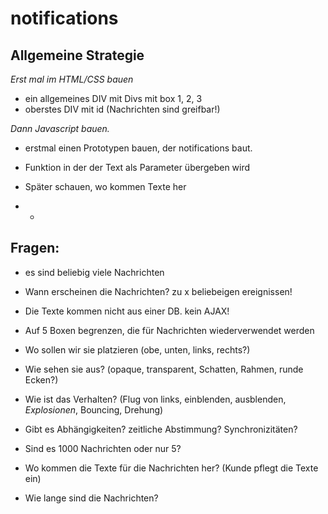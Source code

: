 # notifications

## Allgemeine Strategie

*Erst mal im HTML/CSS bauen*
- ein allgemeines DIV mit Divs mit box 1, 2, 3
- oberstes DIV mit id (Nachrichten sind greifbar!)

*Dann Javascript bauen.*
- erstmal einen Prototypen bauen, der notifications baut.
- Funktion in der der Text als Parameter übergeben wird
- Später schauen, wo kommen Texte her

- -

## Fragen:

- es sind beliebig viele Nachrichten
- Wann erscheinen die Nachrichten? zu x beliebeigen ereignissen!
- Die Texte kommen nicht aus einer DB. kein AJAX!

- Auf 5 Boxen begrenzen, die für Nachrichten wiederverwendet werden

- Wo sollen wir sie platzieren (obe, unten, links, rechts?)
- Wie sehen sie aus? (opaque, transparent, Schatten, Rahmen, runde Ecken?)
- Wie ist das Verhalten? (Flug von links, einblenden, ausblenden, *Explosionen*, Bouncing, Drehung)

- Gibt es Abhängigkeiten? zeitliche Abstimmung? Synchronizitäten?

- Sind es 1000 Nachrichten oder nur 5?
- Wo kommen die Texte für die Nachrichten her? (Kunde pflegt die Texte ein)
- Wie lange sind die Nachrichten?
